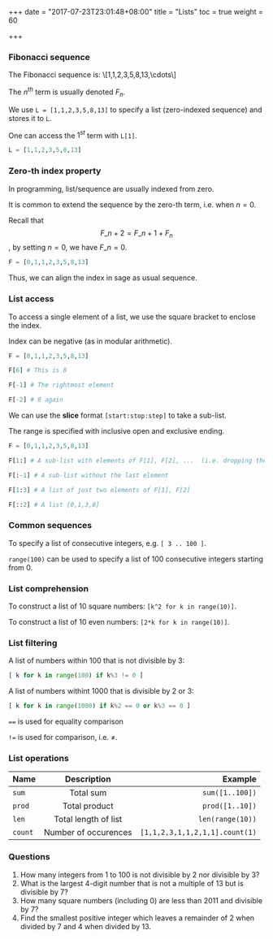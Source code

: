 +++
date = "2017-07-23T23:01:48+08:00"
title = "Lists"
toc = true
weight = 60

+++

### Fibonacci sequence

The Fibonacci sequence is: \\[1,1,2,3,5,8,13,\cdots\\]

The $n^{th}$ term is usually denoted $F_n$.

We use `L = [1,1,2,3,5,8,13]` to specify a list (zero-indexed sequence) and stores it to `L`.

One can access the $1^{st}$ term with `L[1]`.

```python
L = [1,1,2,3,5,8,13]
```


### Zero-th index property

In programming, list/sequence are usually indexed from zero.

It is common to extend the sequence by the zero-th term, i.e. when $n=0$.

Recall that $$F\_{n+2} = F\_{n+1} + F_n $$, by setting $n=0$, we have $F\_n = 0$.

```python
F = [0,1,1,2,3,5,8,13]
```

Thus, we can align the index in sage as usual sequence.

### List access

To access a single element of a list, we use the square bracket to enclose the index.

Index can be negative (as in modular arithmetic).


```python
F = [0,1,1,2,3,5,8,13]

F[6] # This is 8

F[-1] # The rightmost element

F[-2] # 8 again
```

We can use the **slice** format `[start:stop:step]` to take a sub-list.

The range is specified with inclusive open and exclusive ending.


```python
F = [0,1,1,2,3,5,8,13]

F[1:] # A sub-list with elements of F[1], F[2], ...  (i.e. dropping the 0-th term)

F[:-1] # A sub-list without the last element

F[1:3] # A list of just two elements of F[1], F[2]

F[::2] # A list [0,1,3,8]

```


### Common sequences

To specify a list of consecutive integers, e.g. `[ 3 .. 100 ]`.

`range(100)` can be used to specify a list of 100 consecutive integers starting from 0.


### List comprehension

To construct a list of 10 square numbers: `[k^2 for k in range(10)]`.

To construct a list of 10 even numbers: `[2*k for k in range(10)]`.

### List filtering

A list of numbers within 100 that is not divisible by 3: 

```python
[ k for k in range(100) if k%3 != 0 ]
```

A list of numbers withint 1000 that is divisible by 2 or 3:

```python
[ k for k in range(1000) if k%2 == 0 or k%3 == 0 ]
```


`==` is used for equality comparison

`!=` is used for comparison, i.e. $\neq$.


### List operations

| Name | Description | Example |
| ------------- |:-------------:| -----:|
| `sum` | Total sum | `sum([1..100])` |
| `prod`| Total product | `prod([1..10])` |
| `len` | Total length of list | `len(range(10))` |
| `count`| Number of occurences | `[1,1,2,3,1,1,2,1,1].count(1)`|


### Questions

1. How many integers from 1 to 100 is not divisible by 2 nor divisible by 3?
1. What is the largest 4-digit number that is not a multiple of 13 but is divisible by 7? 
1. How many square numbers (including 0) are less than 2011 and divisible by 7?
1. Find the smallest positive integer which leaves a remainder of 2 when divided by 7 and 4 when divided by 13.

